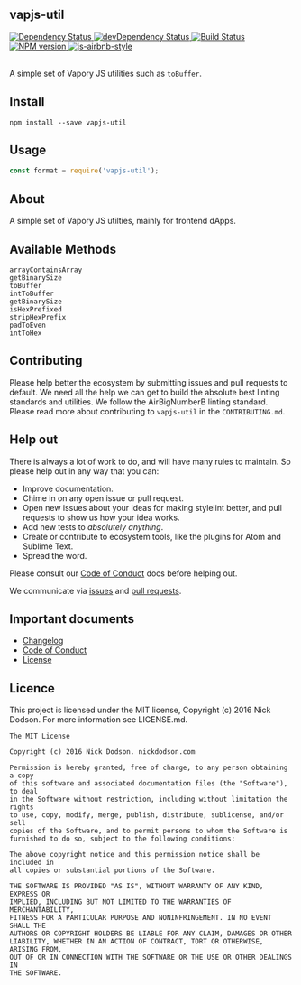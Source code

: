 ## vapjs-util

<div>
  <!-- Dependency Status -->
  <a href="https://david-dm.org/SilentCicero/vapjs-util">
    <img src="https://david-dm.org/SilentCicero/vapjs-util.svg"
    alt="Dependency Status" />
  </a>

  <!-- devDependency Status -->
  <a href="https://david-dm.org/SilentCicero/vapjs-util#info=devDependencies">
    <img src="https://david-dm.org/SilentCicero/vapjs-util/dev-status.svg" alt="devDependency Status" />
  </a>

  <!-- Build Status -->
  <a href="https://travis-ci.org/SilentCicero/vapjs-util">
    <img src="https://travis-ci.org/SilentCicero/vapjs-util.svg"
    alt="Build Status" />
  </a>

  <!-- NPM Version -->
  <a href="https://www.npmjs.org/package/vapjs-util">
    <img src="http://img.shields.io/npm/v/vapjs-util.svg"
    alt="NPM version" />
  </a>

  <!-- Javascript Style -->
  <a href="http://airbnb.io/javascript/">
    <img src="https://img.shields.io/badge/code%20style-airbnb-brightgreen.svg" alt="js-airbnb-style" />
  </a>
</div>

<br />

A simple set of Vapory JS utilities such as `toBuffer`.

## Install

```
npm install --save vapjs-util
```

## Usage

```js
const format = require('vapjs-util');
```

## About

A simple set of Vapory JS utilties, mainly for frontend dApps.

## Available Methods

```
arrayContainsArray
getBinarySize
toBuffer
intToBuffer
getBinarySize
isHexPrefixed
stripHexPrefix
padToEven
intToHex
```

## Contributing

Please help better the ecosystem by submitting issues and pull requests to default. We need all the help we can get to build the absolute best linting standards and utilities. We follow the AirBigNumberB linting standard. Please read more about contributing to `vapjs-util` in the `CONTRIBUTING.md`.

<!--
## Guides

You'll find more detailed information on using default and tailoring it to your needs in our guides:

- [User guide](docs/user-guide.md) - Usage, configuration, FAQ and complementary tools.
- [Developer guide](docs/developer-guide.md) - Contributing to wafr and writing your own plugins & formatters.
-->

## Help out

There is always a lot of work to do, and will have many rules to maintain. So please help out in any way that you can:

<!-- - Create, enhance, and debug rules (see our guide to ["Working on rules"](./github/CONTRIBUTING.md)). -->
- Improve documentation.
- Chime in on any open issue or pull request.
- Open new issues about your ideas for making stylelint better, and pull requests to show us how your idea works.
- Add new tests to *absolutely anything*.
- Create or contribute to ecosystem tools, like the plugins for Atom and Sublime Text.
- Spread the word.

Please consult our [Code of Conduct](CODE_OF_CONDUCT.md) docs before helping out.

We communicate via [issues](https://github.com/SilentCicero/vapjs-util/issues) and [pull requests](https://github.com/SilentCicero/vapjs-util/pulls).

## Important documents

- [Changelog](CHANGELOG.md)
- [Code of Conduct](CODE_OF_CONDUCT.md)
- [License](https://raw.githubusercontent.com/SilentCicero/vapjs-util/master/LICENSE)

## Licence

This project is licensed under the MIT license, Copyright (c) 2016 Nick Dodson. For more information see LICENSE.md.

```
The MIT License

Copyright (c) 2016 Nick Dodson. nickdodson.com

Permission is hereby granted, free of charge, to any person obtaining a copy
of this software and associated documentation files (the "Software"), to deal
in the Software without restriction, including without limitation the rights
to use, copy, modify, merge, publish, distribute, sublicense, and/or sell
copies of the Software, and to permit persons to whom the Software is
furnished to do so, subject to the following conditions:

The above copyright notice and this permission notice shall be included in
all copies or substantial portions of the Software.

THE SOFTWARE IS PROVIDED "AS IS", WITHOUT WARRANTY OF ANY KIND, EXPRESS OR
IMPLIED, INCLUDING BUT NOT LIMITED TO THE WARRANTIES OF MERCHANTABILITY,
FITNESS FOR A PARTICULAR PURPOSE AND NONINFRINGEMENT. IN NO EVENT SHALL THE
AUTHORS OR COPYRIGHT HOLDERS BE LIABLE FOR ANY CLAIM, DAMAGES OR OTHER
LIABILITY, WHETHER IN AN ACTION OF CONTRACT, TORT OR OTHERWISE, ARISING FROM,
OUT OF OR IN CONNECTION WITH THE SOFTWARE OR THE USE OR OTHER DEALINGS IN
THE SOFTWARE.
```
